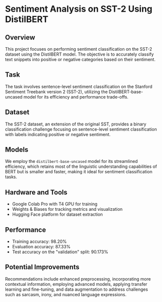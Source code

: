 # Sentiment Analysis on SST-2 Using DistilBERT

## Overview
This project focuses on performing sentiment classification on the SST-2 dataset using the DistilBERT model. The objective is to accurately classify text snippets into positive or negative categories based on their sentiment.

## Task
The task involves sentence-level sentiment classification on the Stanford Sentiment Treebank version 2 (SST-2), utilizing the DistilBERT-base-uncased model for its efficiency and performance trade-offs.

## Dataset
The SST-2 dataset, an extension of the original SST, provides a binary classification challenge focusing on sentence-level sentiment classification with labels indicating positive or negative sentiment.

## Models
We employ the `distilbert-base-uncased` model for its streamlined efficiency, which retains most of the linguistic understanding capabilities of BERT but is smaller and faster, making it ideal for sentiment classification tasks.

## Hardware and Tools
- Google Colab Pro with T4 GPU for training
- Weights & Biases for tracking metrics and visualization
- Hugging Face platform for dataset extraction

## Performance
- Training accuracy: 98.20%
- Evaluation accuracy: 87.33%
- Test accuracy on the "validation" split: 90.173%

## Potential Improvements
Recommendations include enhanced preprocessing, incorporating more contextual information, employing advanced models, applying transfer learning and fine-tuning, and data augmentation to address challenges such as sarcasm, irony, and nuanced language expressions.

